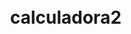 # calculadora2<!DOCTYPE html>
<html lang="en">
<head>
    <meta charset="UTF-8">
    <meta name="viewport" content="width=device-width, initial-scale=1.0">
    <style>
        body {
            display: flex;
            align-items: center;
            justify-content: center;
            height: 100vh;
            margin: 0;
        }

        .calculator {
            text-align: center;
            border: 1px solid #ccc;
            padding: 10px;
            border-radius: 5px;
            width: 300px;
        }

        .buttons {
            display: grid;
            grid-template-columns: repeat(4, 1fr);
            grid-gap: 5px;
        }

        button {
            padding: 10px;
            font-size: 16px;
            cursor: pointer;
        }

        #display {
            width: 100%;
            padding: 10px;
            margin-bottom: 10px;
            font-size: 20px;
        }
    </style>
    <title>Calculadora</title>
</head>
<body>

    <div class="calculator">
        <input type="text" id="display" readonly>
        <div class="buttons">
            <button onclick="appendNumber('7')">7</button>
            <button onclick="appendNumber('8')">8</button>
            <button onclick="appendNumber('9')">9</button>
            <button onclick="appendOperator('/')">/</button>
            
            <button onclick="appendNumber('4')">4</button>
            <button onclick="appendNumber('5')">5</button>
            <button onclick="appendNumber('6')">6</button>
            <button onclick="appendOperator('*')">*</button>
            
            <button onclick="appendNumber('1')">1</button>
            <button onclick="appendNumber('2')">2</button>
            <button onclick="appendNumber('3')">3</button>
            <button onclick="appendOperator('-')">-</button>
            
            <button onclick="appendNumber('0')">0</button>
            <button onclick="appendOperator('.')">.</button>
            <button onclick="calculate()">=</button>
            <button onclick="appendOperator('+')">+</button>
        </div>
    </div>

    <script>
        let display = document.getElementById('display');

        function appendNumber(num) {
            display.value += num;
        }

        function appendOperator(operator) {
            display.value += operator;
        }

        function calculate() {
            try {
                display.value = eval(display.value);
            } catch (error) {
                display.value = 'Error';
            }
        }
    </script>
</body>
</html>
